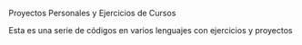 Proyectos Personales y Ejercicios de Cursos

Esta es una serie de códigos en varios lenguajes con ejercicios y proyectos

